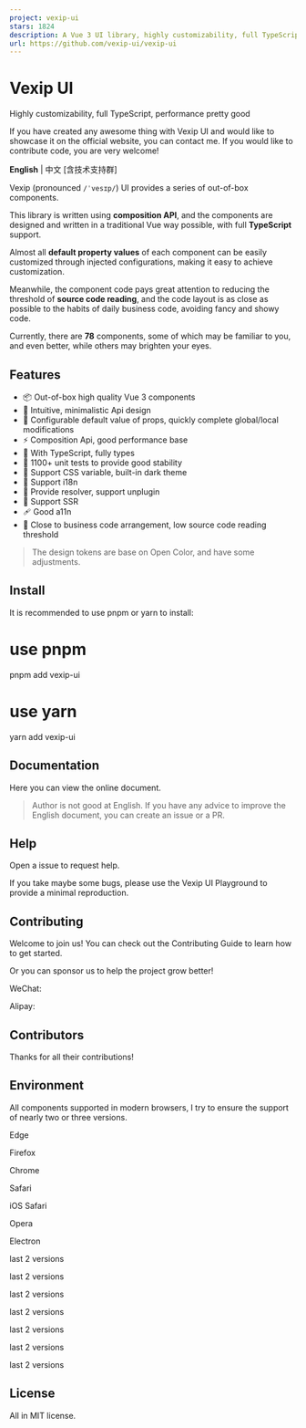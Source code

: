 ```yaml
---
project: vexip-ui
stars: 1824
description: A Vue 3 UI library, highly customizability, full TypeScript, performance pretty good.
url: https://github.com/vexip-ui/vexip-ui
---
```


Vexip UI
========

Highly customizability, full TypeScript, performance pretty good

If you have created any awesome thing with Vexip UI and would like to showcase it on the official website, you can contact me. If you would like to contribute code, you are very welcome!

**English** | 中文 \[含技术支持群\]

Vexip (pronounced `/ˈvesɪp/`) UI provides a series of out-of-box components.

This library is written using **composition API**, and the components are designed and written in a traditional Vue way possible, with full **TypeScript** support.

Almost all **default property values** of each component can be easily customized through injected configurations, making it easy to achieve customization.

Meanwhile, the component code pays great attention to reducing the threshold of **source code reading**, and the code layout is as close as possible to the habits of daily business code, avoiding fancy and showy code.

Currently, there are **78** components, some of which may be familiar to you, and even better, while others may brighten your eyes.

Features
--------

-   📦 Out-of-box high quality Vue 3 components
-   📐 Intuitive, minimalistic Api design
-   🔧 Configurable default value of props, quickly complete global/local modifications
-   ⚡ Composition Api, good performance base
-   🔨 With TypeScript, fully types
-   💪 1100+ unit tests to provide good stability
-   🎨 Support CSS variable, built-in dark theme
-   🚩 Support i18n
-   🛫 Provide resolver, support unplugin
-   🚤 Support SSR
-   🩹 Good a11n
-   👀 Close to business code arrangement, low source code reading threshold

> The design tokens are base on Open Color, and have some adjustments.

Install
-------

It is recommended to use pnpm or yarn to install:

# use pnpm
pnpm add vexip-ui

# use yarn
yarn add vexip-ui

Documentation
-------------

Here you can view the online document.

> Author is not good at English. If you have any advice to improve the English document, you can create an issue or a PR.

Help
----

Open a issue to request help.

If you take maybe some bugs, please use the Vexip UI Playground to provide a minimal reproduction.

Contributing
------------

Welcome to join us! You can check out the Contributing Guide to learn how to get started.

Or you can sponsor us to help the project grow better!

WeChat:

Alipay:

Contributors
------------

Thanks for all their contributions!

Environment
-----------

All components supported in modern browsers, I try to ensure the support of nearly two or three versions.

  
Edge

  
Firefox

  
Chrome

  
Safari

  
iOS Safari

  
Opera

  
Electron

last 2 versions

last 2 versions

last 2 versions

last 2 versions

last 2 versions

last 2 versions

last 2 versions

License
-------

All in MIT license.
